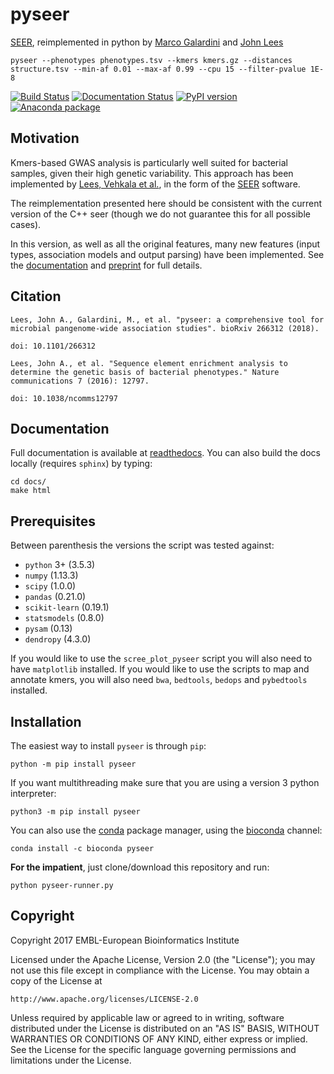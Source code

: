 pyseer
======

[SEER](https://github.com/johnlees/seer), reimplemented in python by
[Marco Galardini](https://github.com/mgalardini) and [John Lees](https://github.com/johnlees)

    pyseer --phenotypes phenotypes.tsv --kmers kmers.gz --distances structure.tsv --min-af 0.01 --max-af 0.99 --cpu 15 --filter-pvalue 1E-8

[![Build Status](https://travis-ci.org/mgalardini/pyseer.svg?branch=master)](https://travis-ci.org/mgalardini/pyseer)
[![Documentation Status](https://readthedocs.org/projects/pyseer/badge/?version=master)](http://pyseer.readthedocs.io/)
[![PyPI version](https://badge.fury.io/py/pyseer.svg)](https://pypi.org/project/pyseer/)
[![Anaconda package](https://anaconda.org/bioconda/pyseer/badges/version.svg)](https://anaconda.org/bioconda/pyseer)

Motivation
----------

Kmers-based GWAS analysis is particularly well suited for bacterial samples,
given their high genetic variability. This approach has been
implemented by [Lees, Vehkala et al.](https://www.nature.com/articles/ncomms12797),
in the form of the [SEER](https://github.com/johnlees/seer) software.

The reimplementation presented here should be consistent with the
current version of the C++ seer (though we do not guarantee this for all
possible cases).

In this version, as well as all the original features, many new features (input types,
association models and output parsing) have been implemented. See the
[documentation](http://pyseer.readthedocs.io/) and
[preprint](https://www.biorxiv.org/content/early/2018/02/15/266312) for full details.

Citation
--------

``Lees, John A., Galardini, M., et al. "pyseer: a comprehensive tool for microbial
pangenome-wide association studies". bioRxiv 266312 (2018).``

``doi: 10.1101/266312``

``Lees, John A., et al. "Sequence element enrichment analysis to determine
the genetic basis of bacterial phenotypes." Nature communications 7 (2016): 12797.``

``doi: 10.1038/ncomms12797``

Documentation
--------------------

Full documentation is available at [readthedocs](http://pyseer.readthedocs.io/).
You can also build the docs locally (requires `sphinx`) by typing:

    cd docs/
    make html

Prerequisites
-------------

Between parenthesis the versions the script was tested against:

* `python` 3+ (3.5.3)
* `numpy` (1.13.3)
* `scipy` (1.0.0)
* `pandas` (0.21.0)
* `scikit-learn` (0.19.1)
* `statsmodels` (0.8.0)
* `pysam` (0.13)
* `dendropy` (4.3.0)

If you would like to use the `scree_plot_pyseer` script you will also need to have
`matplotlib` installed.
If you would like to use the scripts to map and annotate kmers, you will also need
`bwa`, `bedtools`,
`bedops` and `pybedtools` installed.

Installation
------------

The easiest way to install `pyseer` is through `pip`:

    python -m pip install pyseer

If you want multithreading make sure that you are using a version 3 python interpreter:

    python3 -m pip install pyseer

You can also use the [conda](https://conda.io/docs/) package manager, using the [bioconda](https://bioconda.github.io/) channel:

    conda install -c bioconda pyseer

**For the impatient**, just clone/download this repository and run:

    python pyseer-runner.py

Copyright
---------

Copyright 2017 EMBL-European Bioinformatics Institute

Licensed under the Apache License, Version 2.0 (the "License");
you may not use this file except in compliance with the License.
You may obtain a copy of the License at

    http://www.apache.org/licenses/LICENSE-2.0

Unless required by applicable law or agreed to in writing, software
distributed under the License is distributed on an "AS IS" BASIS,
WITHOUT WARRANTIES OR CONDITIONS OF ANY KIND, either express or implied.
See the License for the specific language governing permissions and
limitations under the License.
